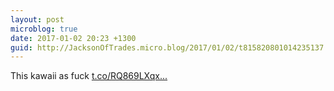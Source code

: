 ```yaml
---
layout: post
microblog: true
date: 2017-01-02 20:23 +1300
guid: http://JacksonOfTrades.micro.blog/2017/01/02/t815820801014235137.html
---
```

This kawaii as fuck [t.co/RQ869LXqx...](https://t.co/RQ869LXqxi)
